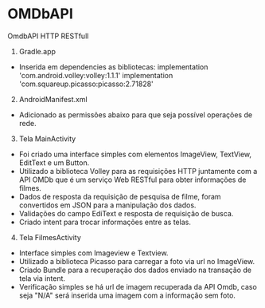 # OMDbAPI
OmdbAPI HTTP RESTfull

1) Gradle.app

* Inserida em dependencies as bibliotecas:
implementation 'com.android.volley:volley:1.1.1'
implementation 'com.squareup.picasso:picasso:2.71828'

2) AndroidManifest.xml
* Adicionado as permissões abaixo para que seja possível operações de rede.
<uses-permission android:name="android.permission.INTERNET"/>
<uses-permission android:name="android.permission.ACCESS_NETWORK_STATE" />

3) Tela MainActivity

* Foi criado uma interface simples com elementos ImageView, TextView, EditText e um Button.
* Utilizado a biblioteca Volley para as requisições HTTP juntamente com a API OMDb que é um serviço Web RESTful para obter informações de filmes.
* Dados de resposta da requisição de pesquisa de filme, foram convertidos em JSON para a manipulação dos dados.
* Validações do campo EdiText e resposta de requisição de busca.
* Criado intent para trocar informações entre as telas.

4) Tela FilmesActivity

* Interface simples com Imageview e Textview.
* Utilizado a biblioteca Picasso para carregar a foto via url no ImageView.
* Criado Bundle para a recuperação dos dados enviado na transação de tela via intent.
* Verificação simples se há url de imagem recuperada da API Omdb, caso seja "N/A" será inserida uma imagem com a informação sem foto.
